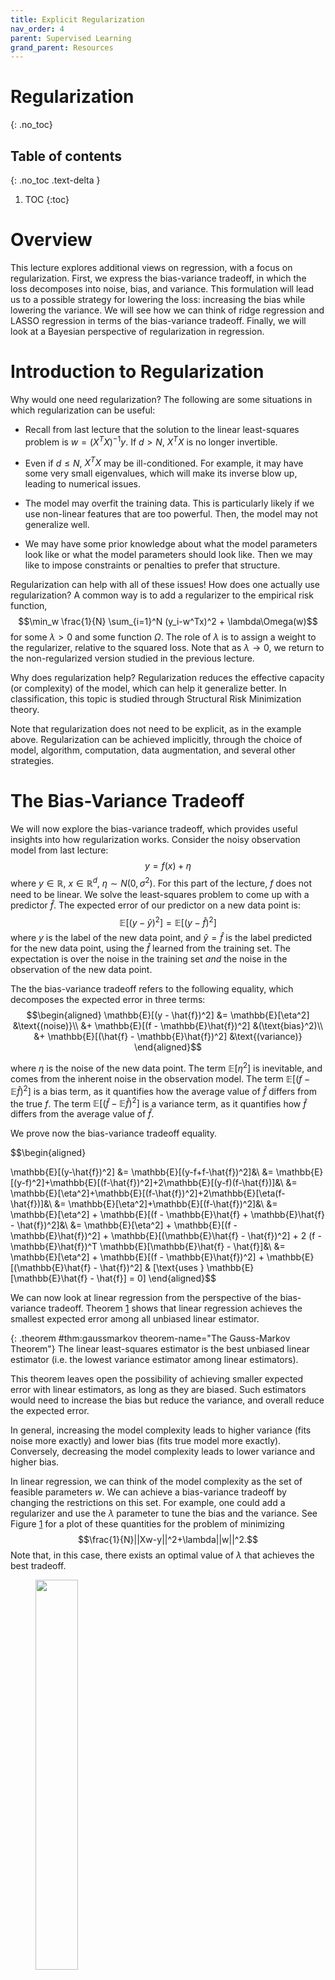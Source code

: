 ```yaml
---
title: Explicit Regularization
nav_order: 4
parent: Supervised Learning
grand_parent: Resources
---
```

# Regularization
{: .no_toc}
## Table of contents
{: .no_toc .text-delta }

1. TOC
{:toc}

# Overview

This lecture explores additional views on regression, with a focus on
regularization. First, we express the bias-variance tradeoff, in which
the loss decomposes into noise, bias, and variance. This formulation
will lead us to a possible strategy for lowering the loss: increasing
the bias while lowering the variance. We will see how we can think of
ridge regression and LASSO regression in terms of the bias-variance
tradeoff. Finally, we will look at a Bayesian perspective of
regularization in regression.

# Introduction to Regularization

Why would one need regularization? The following are some situations in
which regularization can be useful:

- Recall from last lecture that the solution to the linear least-squares
  problem is $w= (X^TX)^{-1}y$. If $d > N$, $X^TX$ is no longer
  invertible.

- Even if $d \leq N$, $X^TX$ may be ill-conditioned. For example, it may
  have some very small eigenvalues, which will make its inverse blow up,
  leading to numerical issues.

- The model may overfit the training data. This is particularly likely
  if we use non-linear features that are too powerful. Then, the model
  may not generalize well.

- We may have some prior knowledge about what the model parameters look
  like or what the model parameters should look like. Then we may like
  to impose constraints or penalties to prefer that structure.

Regularization can help with all of these issues! How does one actually
use regularization? A common way is to add a regularizer to the
empirical risk function,
$$\min_w \frac{1}{N} \sum_{i=1}^N (y_i-w^Tx)^2 + \lambda\Omega(w)$$ for
some $\lambda > 0$ and some function $\Omega$. The role of $\lambda$ is
to assign a weight to the regularizer, relative to the squared loss.
Note that as $\lambda \to 0$, we return to the non-regularized version
studied in the previous lecture.

Why does regularization help? Regularization reduces the effective
capacity (or complexity) of the model, which can help it generalize
better. In classification, this topic is studied through Structural Risk
Minimization theory.

Note that regularization does not need to be explicit, as in the example
above. Regularization can be achieved implicitly, through the choice of
model, algorithm, computation, data augmentation, and several other
strategies.

# The Bias-Variance Tradeoff

We will now explore the bias-variance tradeoff, which provides useful
insights into how regularization works. Consider the noisy observation
model from last lecture: $$y = f(x)+\eta$$ where $y \in \mathbb{R}$,
$x \in \mathbb{R}^d$, $\eta \sim N(0, \sigma^2)$. For this part of the
lecture, $f$ does not need to be linear. We solve the least-squares
problem to come up with a predictor $\hat{f}$. The expected error of our
predictor on a new data point is:
$$\mathbb{E}[(y-\hat{y})^2]=\mathbb{E}[(y-\hat{f})^2]$$ where $y$ is the
label of the new data point, and $\hat{y} = \hat{f}$ is the label
predicted for the new data point, using the $\hat{f}$ learned from the
training set. The expectation is over the noise in the training set
*and* the noise in the observation of the new data point.

The the bias-variance tradeoff refers to the following equality, which
decomposes the expected error in three terms: $$\begin{aligned}
\mathbb{E}[(y - \hat{f})^2]
&= \mathbb{E}[\eta^2] &\text{(noise)}\\
&+ \mathbb{E}[(f - \mathbb{E}\hat{f})^2] &(\text{bias}^2)\\
&+ \mathbb{E}[(\hat{f} - \mathbb{E}\hat{f})^2] &\text{(variance)}
\end{aligned}$$ 

where $\eta$ is the noise of the new data point. The
term $\mathbb{E}[\eta^2]$ is inevitable, and comes from the inherent
noise in the observation model. The term
$\mathbb{E}[(f-\mathbb{E}\hat{f})^2]$ is a bias term, as it quantifies
how the average value of $\hat{f}$ differs from the true $f$. The term
$\mathbb{E}[(\hat{f}-\mathbb{E}\hat{f})^2]$ is a variance term, as it
quantifies how $\hat{f}$ differs from the average value of $\hat{f}$.

We prove now the bias-variance tradeoff equality.



$$\begin{aligned}

\mathbb{E}[(y-\hat{f})^2]
&= \mathbb{E}[(y-f+f-\hat{f})^2]&\\
&= \mathbb{E}[(y-f)^2]+\mathbb{E}[(f-\hat{f})^2]+2\mathbb{E}[(y-f)(f-\hat{f})]&\\
&= \mathbb{E}[\eta^2]+\mathbb{E}[(f-\hat{f})^2]+2\mathbb{E}[\eta(f-\hat{f})]&\\
&= \mathbb{E}[\eta^2]+\mathbb{E}[(f-\hat{f})^2]&\\
&= \mathbb{E}[\eta^2] + \mathbb{E}[(f - \mathbb{E}\hat{f} + \mathbb{E}\hat{f} - \hat{f})^2]&\\
&= \mathbb{E}[\eta^2] + \mathbb{E}[(f - \mathbb{E}\hat{f})^2] + \mathbb{E}[(\mathbb{E}\hat{f} - \hat{f})^2] + 2 (f - \mathbb{E}\hat{f})^T \mathbb{E}[\mathbb{E}\hat{f} - \hat{f}]&\\
&= \mathbb{E}[\eta^2] + \mathbb{E}[(f - \mathbb{E}\hat{f})^2] + \mathbb{E}[(\mathbb{E}\hat{f} - \hat{f})^2] & [\text{uses } \mathbb{E}[\mathbb{E}\hat{f} - \hat{f}] = 0]
\end{aligned}$$

We can now look at linear regression from the perspective of the
bias-variance tradeoff. Theorem
<a href="#thm:gaussmarkov" data-reference-type="ref"
data-reference="thm:gaussmarkov">1</a> shows that linear regression
achieves the smallest expected error among all unbiased linear
estimator.

{: .theorem #thm:gaussmarkov theorem-name="The Gauss-Markov Theorem"}
The linear least-squares
estimator is the best unbiased linear estimator (i.e. the lowest
variance estimator among linear estimators).

This theorem leaves open the possibility of achieving smaller expected
error with linear estimators, as long as they are biased. Such
estimators would need to increase the bias but reduce the variance, and
overall reduce the expected error.

In general, increasing the model complexity leads to higher variance
(fits noise more exactly) and lower bias (fits true model more exactly).
Conversely, decreasing the model complexity leads to lower variance and
higher bias.

In linear regression, we can think of the model complexity as the set of
feasible parameters $w$. We can achieve a bias-variance tradeoff by
changing the restrictions on this set. For example, one could add a
regularizer and use the $\lambda$ parameter to tune the bias and the
variance. See Figure
<a href="#fig:bias_variance" data-reference-type="ref"
data-reference="fig:bias_variance">1</a> for a plot of these quantities
for the problem of minimizing $$\frac{1}{N}||Xw-y||^2+\lambda||w||^2.$$
Note that, in this case, there exists an optimal value of $\lambda$ that
achieves the best tradeoff.

<figure id="fig:bias_variance">
<img src="./bias_variance.png"
style="width:40.0%" />
<figcaption>Plot of squared bias and variance, together with their sum.
Also shown is the average test set error for a test data set size of
1000 points. The minimum value of <span
class="math inline">(bias)<sup>2</sup> + variance </span> occurs around
<span class="math inline">ln <em>λ</em> = 0.31</span>, which is close to
the value that gives the minimum error on the test data. Source: Figure
3.6 in <span class="citation"
data-cites="bishop2006pattern"></span>.</figcaption>
</figure>

# Ridge Regression and The Bias-Variance Tradeoff

We will now show that ridge regression, which uses an $l_2$ regularizer,
is biased. Then, we will compute the bias and variance terms for the
more general case of kernel ridge regression.

Recall that in ridge regression the objective is
$$\min_w \frac{1}{N} \sum_{i=1}^N (y_i - w^T x_i)^2 + \lambda ||w||^2$$
and the corresponding solution is
$$w = (X^T X + N \lambda I)^{-1}X^T y.$$ Note that the term
$N\lambda I$, added by the regularizer, makes $X^T X + N \lambda I$
invertible, because it increases all the eigenvalues of the positive
semidefinite matrix $X^TX$ by $N \lambda$. This effect was the original
motivation for ridge regression in .

We will now prove that the ridge regression solution is biased. For ease
of notation, let $M = X^TX$. We have: $$\begin{aligned}
w &= (M + N\lambda I)^{-1}X^T y\\
&= [M(I+N\lambda M^{-1})]^{-1}M[M^{-1}X^T y]\\
&= (I + N \lambda M^{-1})^{-1}M^{-1}M w_{ls}\\
&= (I + N \lambda M^{-1})^{-1} w_{ls}
\end{aligned}$$ where $w_{ls}$ is the least-squares solution (without
regularization). What remains to prove is that the least-squares
solution is unbiased; i.e. that $\mathbb{E}[w_{ls}]= w_{true}$. (Recall
that we are using the observation model $y=Xw_{true}+\eta$.) This
clearly implies that $\mathbb{E}[w] \neq w_{true}$ for any
$\lambda > 0$. We have: $$\begin{aligned}
\mathbb{E}[w_{ls}]
&= \mathbb{E}[(X^TX)^{-1}X^Ty]&\\
&= \mathbb{E}[(X^TX)^{-1}X^T(Xw_{true}+\eta)]&\\
&= (X^TX)^{-1}X^TXw_{true}+\mathbb{E}[(X^TX)^{-1}X^T\eta]&\\
&= (X^TX)^{-1}X^TXw_{true}&\\
&= w_{true}.
\end{aligned}$$

<div class="center">

</div>

We will now look at kernel ridge regression and write the bias and
variance in a closed form. In this case, the observation model over $N$
data points is
$$y = w^T \phi(x) + \epsilon, \qquad \epsilon \sim N(0, C)$$ where
$y \in \mathbb{R}^N$, $\epsilon \in \mathbb{R}^N$. Note that the noise
can be correlated. Let $z = \mathbb{E}[y]$ and
$\hat{z} = K(K+N\lambda I)^{-1}y$. Note that $\hat{z}$ is the prediction
made on these points using the kernelized least-squares estimator. Then
the expected error minus the noise component is:

$$\begin{aligned}
\frac{1}{N}\mathbb{E}[||z-\hat{z}||^2]
&= \frac{1}{N}\mathbb{E}[||z-\mathbb{E}\hat{z}||^2] + \frac{1}{N} \mathbb{E}[||\mathbb{E}\hat{z} - \hat{z}||^2] + \frac{1}{N} (z-\mathbb{E}\hat{z})^T\mathbb{E}[\mathbb{E}\hat{z} - \hat{z}]\\
&= \frac{1}{N}\mathbb{E}[||z-\mathbb{E}\hat{z}||^2] + \frac{1}{N} \mathbb{E}[||\mathbb{E}\hat{z} - \hat{z}||^2]\\
&= \frac{1}{N} ||z-\mathbb{E}\hat{z}||^2 + \frac{1}{N} \operatorname{trace}[ \operatorname{var}(\hat{z})]\\
&= \frac{1}{N} ||(I-K(K+N\lambda I)^{-1})z||^2 + \frac{1}{N} \operatorname{trace}[\operatorname{var} (K(K+N\lambda I)^{-1}y)]\\
&= \frac{1}{N} ||((K+N\lambda I)(K+N\lambda I)^{-1} - K(K+N\lambda I)^{-1})z||^2 \\
&\qquad + \frac{1}{N} \operatorname{trace}[(K(K+N\lambda I)^{-1}) \operatorname{var}(y) (K(K+N\lambda I)^{-1})^T]\\
&= \frac{1}{N} ||N\lambda (K+N\lambda I)^{-1}z||^2 + \frac{1}{N} \operatorname{trace} [C (K+N\lambda I)^{-1}K^2(K+N\lambda I)^{-1}]\\
&= N \lambda^2 z^T (K+N\lambda I)^{-2} z + \frac{1}{N} \operatorname{trace} [C (K+N\lambda I)^{-1}K^2(K+N\lambda I)^{-1}]
\end{aligned}$$

Then the bias is
$$N \lambda^2 z^T (K+N\lambda I)^{-2} z$$ and the variance is
$$\frac{1}{N} \operatorname{trace}[C (K+N\lambda I)^{-1}K^2(K+N\lambda I)^{-1}].$$

<div class="center">

</div>

<span style="color: cdarkred">**Food for thought:**</span> The paper
shows a setting in which the best error for kernel ridge regression is
obtained by setting $\lambda \approx 0$. See Figure
<a href="#fig:liang_kernel" data-reference-type="ref"
data-reference="fig:liang_kernel">2</a>. Is this a violation of the
bias-variance tradeoff?

<figure id="fig:liang_kernel">
<img src="./liang_rakhlin.png"
style="width:60.0%" />
<figcaption>Kernel Regression on MNIST. Each line represents learning on
a subset of the MNIST data set, in which only two digits are selected.
Source: Figure 1 in <span class="citation"
data-cites="liang2018just"></span>.</figcaption>
</figure>

# LASSO Regression

In general, an $l_p$ regularizer leads to the objective
$$\min_w \frac{1}{N} \sum_{i=1}^N (y_i - w^Tx_i)^2 + \lambda ||w||_p^p.$$
For $p=2$, we get ridge regression. For $p=1$, we get LASSO.

Note that there are many other choices of regularizer; these include the
nuclear norm, the atomic norm, and many others.

<span style="color: cdarkred">**Food for thought:**</span> Which
regularizer should we use? When? Why?

LASSO stands for Least Absolute Shrinkage and Selection Operator. LASSO
performs automatic selection of relevant features in the data, by
encouraging sparsity in the weight vector $w$. LASSO is useful when
there is a large number of features that capture a complex model, but
the data is limited and does not allow using all these features
meaningfully. Ridge regression typically assigns some non-zero weight to
each feature. In contrast, LASSO tries to choose the sparsest weight
vectors.

As a simple example of the effect of the $l_1$ norm, consider the
one-dimensional objective $\min_w (y-w)^2$. With $l_2$ regularization,
we get:
$$\mathop{\mathrm{argmin}}_w (y-w)^2 + \lambda w^2 = \frac{y}{1+\lambda}.$$
In contrast, with $l_1$ regularization, we get:
$$\mathop{\mathrm{argmin}}_w (y-w)^2 + \lambda |w| = \begin{cases}
y-\frac{\lambda}{2} & \text{if } y > \frac{\lambda}{2}\\
y+\frac{\lambda}{2} & \text{if } y < -\frac{\lambda}{2}\\
0 & \text{if } y \in \left[-\frac{\lambda}{2}, \frac{\lambda}{2}\right]
\end{cases}$$ So LASSO performs “thresholding”, such that the smallest
values are pushed to zero. Because of this property, it is widely used
to obtain sparse solutions.

# Bayesian View on Regression

Recall that so far we have been modeling $\mathbb{P}(Y|X=x)$ directly,
assuming a linear model with noise. The model we used most often was
$$y = w^Tx + \eta, \qquad \eta \sim N(0,\sigma^2).$$ Let us try to find
the maximum likelihood estimator of $w$ for this model. Suppose we are
given training data $S=\{(x_1, y_1), ..., (x_N, y_N)\}$, where
$x\in \mathbb{R}^d$, $y\in\mathbb{R}$. Then we have: $$\begin{aligned}
w &= \mathop{\mathrm{argmax}}_w \prod_{i=1}^N \mathbb{P}(y_i|x_i,w)
= \mathop{\mathrm{argmax}}_w \sum_{i=1}^N \log \mathbb{P}(y_i|x_i,w)\\
&= \mathop{\mathrm{argmax}}_w -\sum_{i=1}^N (y_i - w^T x_i)^2
= \mathop{\mathrm{argmin}}_w \sum_{i=1}^N (y_i - w^T x_i)^2
\end{aligned}$$ where we used the pdf of the Gaussian and ignored terms
that did not depend on $w$. Note that this is the same as the
least-squares problem!

<div class="center">

</div>

Because maximum likelihood estimation can suffer from overfitting, a
general question is: how can we encode “prior knowledge or preference”
for the model parameters? Previously, we used regularization. Now, we
will consider an alternative concept.

Instead of only modeling $\mathbb{P}(Y|X=x)$, we will now “integrate”
over the entire family of linear models, incorporating some prior
knowledge we may have (or we may wish to enforce) on the parameters. We
will model a prior distribution over the parameters, and use it to
compute a posterior distribution over the parameters:
$$\mathbb{P}(\rm{parameters}|\rm{data}) \propto \mathbb{P}(\rm{data}|\rm{parameters}) \times \mathbb{P}(\rm{parameters}).$$
Suppose again we have the data $S=\{(x_1, y_1), ..., (x_N, y_N)\}$. We
assume the following model:
$$\mathbb{P}(S|w) \propto \exp\left(- \frac{1}{2\sigma^2} ||y-Xw||^2\right)$$
$$\mathbb{P}(w) \propto \exp\left(-\frac{1}{2} (w-\mu_0)^T S_0^{-1} (w-\mu_0)\right)$$
The form for $\mathbb{P}(S|w)$ is obtained by assuming
$\mathbb{P}(Y|X=x)$ is modeled as $N(w^Tx, \sigma^2)$, which is the same
as before. The important difference is that now we are assuming a
probability distribution over $w$.

With these assumptions, we can now compute the posterior distribution
over the model parameters: $$\begin{aligned}
\mathbb{P}(w|S)
&\propto \exp\left(- \frac{1}{2\sigma^2} ||y-Xw||^2\right) \exp\left(-\frac{1}{2} (w-\mu_0)^T S_0^{-1} (w-\mu_0)\right)\\
&\propto \exp\left(- \frac{1}{2\sigma^2} ||y-Xw||^2-\frac{1}{2} (w-\mu_0)^T S_0^{-1} (w-\mu_0)\right)\\
&\propto \exp\left( -\frac{1}{2} w^T J w + h^T w \right)
\end{aligned}$$ for the choice of $J$ and $h$ as:
$$J = S_0^{-1} + \sigma^{-2}X^TX$$
$$h = S_0^{-1}\mu_0 + \sigma^{-2}y^TX.$$

<div class="center">

</div>

If we want to convert back to the form of a multivariate Gaussian, we
get that $\mathbb{P}(w|S)$ is a multivariate Gaussian with mean $\mu_N$
and covariance matrix $S_N$, where:
$$S_N^{-1} = S_0^{-1} + \sigma^{-2} X^TX$$
$$\mu_N = S_N(S_0^{-1}\mu_0 + \sigma^{-2}y^T X).$$

As an example, let $\mu_0=0$, $S_0=s^2I$. Then:
$$S_N^{-1} = s^{-2}I+\sigma^{-2}X^TX$$
$$\mu_N = \left(\frac{\sigma^2}{s^2}I + X^TX\right)^{-1}y^TX$$ The
corresponding log-posterior for this choice of $\mu_0$ and $S_0$ is:
$$\log \mathbb{P}(w|S) = - \frac{1}{2\sigma^2}||y-Xw||^2-\frac{1}{2s^2}w^Tw + \rm{const}.$$
Therefore, maximizing the posterior is the same as solving ridge
regression! Therefore, a Gaussian prior on $w$ leads to ridge
regression. Other choices of priors on $w$ will lead to other forms of
regularized regression (e.g. a Laplace prior will lead to LASSO).

We have seen that a prior distribution on $w$ leads to a posterior
distribution over $w$. In addition, this framework provides a predictive
distribution for a new data point $x$. We can compute: $$\begin{aligned}
\mathbb{P}(y|x, S) = \int_w \mathbb{P}(y|x,w) \mathbb{P}(w|S) dw.
\end{aligned}$$

<div class="center">

</div>

<div class="center">

</div>

This allows us, for example, not only to predict, but to give a level of
confidence for our predictions.

## An Experiment

We will show now experimentally how the distribution of $w$ is updated
in a simple setting. This example is taken from §3 in . Let $x_i$ be
sampled uniformly in $[-1, 1]$. Let $y_i = a_0 + a_1 x_i + \epsilon_i$,
where $a_0 = -0.3$, $a_1 = 0.5$, $\epsilon_i \sim N(0, 0.2^2)$. We
consider the weight vector $w=(w_0, w_1)^T$ with prior distribution
$w \sim N(0, 0.5I)$. Then, Figure
<a href="#fig:bayes_regression" data-reference-type="ref"
data-reference="fig:bayes_regression">3</a> shows the distribution on
$w$ and six sample lines drawn from it after $0$ samples (i.e. prior),
$1$ sample, $2$ samples, and $20$ samples.

<figure id="fig:bayes_regression">

<figcaption>The distribution on <span
class="math inline"><em>w</em></span> (left side) and six samples drawn
from it (right side) after (a) <span class="math inline">0</span>
samples (b) <span class="math inline">1</span> sample (c) <span
class="math inline">2</span> samples (d) <span
class="math inline">20</span> samples. White cross in the left side
corresponds to the true values of <span
class="math inline"><em>a</em><sub>0</sub></span> and <span
class="math inline"><em>a</em><sub>1</sub></span>. Blue dots in the
right side correspond to samples. Source: Figure 3.7 in <span
class="citation" data-cites="bishop2006pattern"></span>.</figcaption>
</figure>

<span style="color: cdarkred">**Extra reading:**</span>

- Detailed notes on linear regression:  
  <https://www.fm.mathematik.uni-muenchen.de/teaching/teaching_ws1213/lectures/regression/notes.pdf>.

- §3 in .

- Lecture slides on ridge versus LASSO regression:  
  <http://statweb.stanford.edu/~tibs/sta305files/Rudyregularization.pdf>

- Sections on regression and LASSO in .

